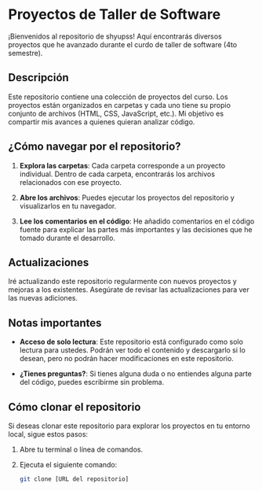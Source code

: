 # Proyectos de Taller de Software

¡Bienvenidos al repositorio de shyupss! Aquí encontrarás diversos proyectos que he avanzado durante el curdo de taller de software (4to semestre).

## Descripción

Este repositorio contiene una colección de proyectos del curso. Los proyectos están organizados en carpetas y cada uno tiene su propio conjunto de archivos (HTML, CSS, JavaScript, etc.). Mi objetivo es compartir mis avances a quienes quieran analizar código.

## ¿Cómo navegar por el repositorio?

1. **Explora las carpetas**: Cada carpeta corresponde a un proyecto individual. Dentro de cada carpeta, encontrarás los archivos relacionados con ese proyecto.
   
2. **Abre los archivos**: Puedes ejecutar los proyectos del repositorio y visualizarlos en tu navegador.

3. **Lee los comentarios en el código**: He añadido comentarios en el código fuente para explicar las partes más importantes y las decisiones que he tomado durante el desarrollo.

## Actualizaciones

Iré actualizando este repositorio regularmente con nuevos proyectos y mejoras a los existentes. Asegúrate de revisar las actualizaciones para ver las nuevas adiciones.

## Notas importantes

- **Acceso de solo lectura**: Este repositorio está configurado como solo lectura para ustedes. Podrán ver todo el contenido y descargarlo si lo desean, pero no podrán hacer modificaciones en este repositorio.
  
- **¿Tienes preguntas?**: Si tienes alguna duda o no entiendes alguna parte del código, puedes escribirme sin problema.

## Cómo clonar el repositorio

Si deseas clonar este repositorio para explorar los proyectos en tu entorno local, sigue estos pasos:

1. Abre tu terminal o línea de comandos.
2. Ejecuta el siguiente comando:

   ```bash
   git clone [URL del repositorio]
